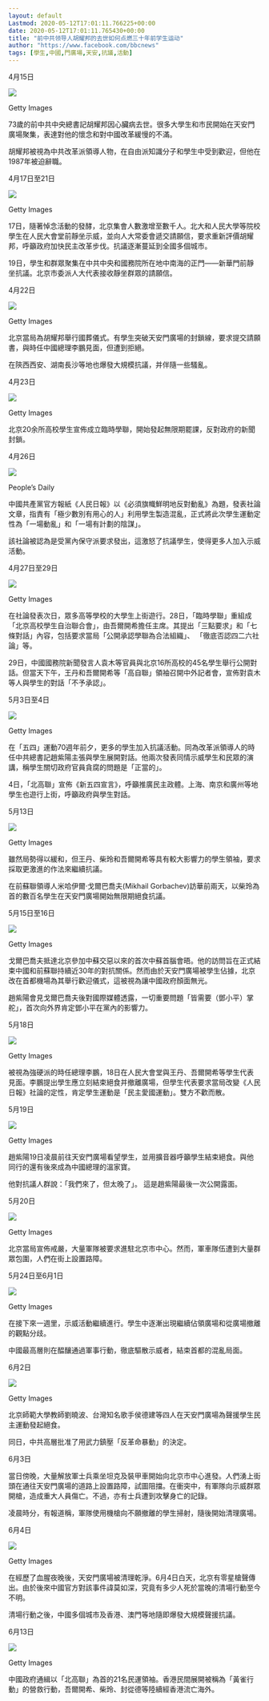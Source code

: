 ```yaml
---
layout: default
Lastmod: 2020-05-12T17:01:11.766225+00:00
date: 2020-05-12T17:01:11.765430+00:00
title: "前中共领导人胡耀邦的去世如何点燃三十年前学生运动"
author: "https://www.facebook.com/bbcnews"
tags: [學生,中國,門廣場,天安,抗議,活動]
---
```


4月15日

 ![](https://images.weserv.nl/?url=https%3A//news.files.bbci.co.uk/include/vjeastasia/185-timeline-generator/assets/china_4th_june_hant-project-assets/img/1.jpg%3Fv%3D1.4.2) 

Getty Images

73歲的前中共中央總書記胡耀邦因心臟病去世。很多大學生和市民開始在天安門廣場聚集，表達對他的懷念和對中國改革緩慢的不滿。

胡耀邦被視為中共改革派領導人物，在自由派知識分子和學生中受到歡迎，但他在1987年被迫辭職。

4月17日至21日

 ![](https://images.weserv.nl/?url=https%3A//news.files.bbci.co.uk/include/vjeastasia/185-timeline-generator/assets/china_4th_june_hant-project-assets/img/2.jpg%3Fv%3D1.4.2) 

Getty Images

17日，隨著悼念活動的發酵，北京集會人數激增至數千人。北大和人民大學等院校學生在人民大會堂前靜坐示威，並向人大常委會遞交請願信，要求重新評價胡耀邦，呼籲政府加快民主改革步伐。抗議逐漸蔓延到全國多個城市。

19日，學生和群眾聚集在中共中央和國務院所在地中南海的正門——新華門前靜坐抗議。北京市委派人大代表接收靜坐群眾的請願信。

4月22日

 ![](https://images.weserv.nl/?url=https%3A//news.files.bbci.co.uk/include/vjeastasia/185-timeline-generator/assets/china_4th_june_hant-project-assets/img/3.jpg%3Fv%3D1.4.2) 

Getty Images

北京當局為胡耀邦舉行國葬儀式。有學生突破天安門廣場的封鎖線，要求提交請願書，與時任中國總理李鵬見面，但遭到拒絕。

在陝西西安、湖南長沙等地也爆發大規模抗議，并伴隨一些騷亂。

4月23日

 ![](https://images.weserv.nl/?url=https%3A//news.files.bbci.co.uk/include/vjeastasia/185-timeline-generator/assets/china_4th_june_hant-project-assets/img/100.jpg%3Fv%3D1.4.2) 

Getty Images

北京20余所高校學生宣佈成立臨時學聯，開始發起無限期罷課，反對政府的新聞封鎖。

4月26日

 ![](https://images.weserv.nl/?url=https%3A//news.files.bbci.co.uk/include/vjeastasia/185-timeline-generator/assets/china_4th_june_hant-project-assets/img/4.jpg%3Fv%3D1.4.2) 

People’s Daily

中國共產黨官方報紙《人民日報》以《必須旗幟鮮明地反對動亂》為題，發表社論文章，指責有「極少數別有用心的人」利用學生製造混亂，正式將此次學生運動定性為「一場動亂」和「一場有計劃的陰謀」。

該社論被認為是受黨內保守派要求發出，這激怒了抗議學生，使得更多人加入示威活動。

4月27日至29日

 ![](https://images.weserv.nl/?url=https%3A//news.files.bbci.co.uk/include/vjeastasia/185-timeline-generator/assets/china_4th_june_hant-project-assets/img/5.jpg%3Fv%3D1.4.2) 

Getty Images

在社論發表次日，眾多高等學校的大學生上街遊行。28日，「臨時學聯」重組成「北京高校學生自治聯合會」，由吾爾開希擔任主席。其提出「三點要求」和「七條對話」內容，包括要求當局「公開承認學聯為合法組織」、 「徹底否認四二六社論」等。

29日，中國國務院新聞發言人袁木等官員與北京16所高校的45名學生舉行公開對話。但當天下午，王丹和吾爾開希等「高自聯」領袖召開中外記者會，宣佈對袁木等人與學生的對話「不予承認」。

5月3日至4日

 ![](https://images.weserv.nl/?url=https%3A//news.files.bbci.co.uk/include/vjeastasia/185-timeline-generator/assets/china_4th_june_hant-project-assets/img/zhaoziyang.jpg%3Fv%3D1.4.2) 

Getty Images

在「五四」運動70週年前夕，更多的學生加入抗議活動。同為改革派領導人的時任中共總書記趙紫陽主張與學生展開對話。他兩次發表同情示威學生和民眾的演講，稱學生關切政府官員貪腐的問題是「正當的」。

4日，「北高聯」宣佈《新五四宣言》，呼籲推廣民主政體。上海、南京和廣州等地學生也遊行上街，呼籲政府與學生對話。

5月13日

 ![](https://images.weserv.nl/?url=https%3A//news.files.bbci.co.uk/include/vjeastasia/185-timeline-generator/assets/china_4th_june_hant-project-assets/img/student_leader.jpg%3Fv%3D1.4.2) 

Getty Images

雖然局勢得以緩和，但王丹、柴玲和吾爾開希等具有較大影響力的學生領袖，要求採取更激進的作法來繼續抗議。

在前蘇聯領導人米哈伊爾·戈爾巴喬夫(Mikhail Gorbachev)訪華前兩天，以柴玲為首的數百名學生在天安門廣場開始無限期絕食抗議。

5月15日至16日

 ![](https://images.weserv.nl/?url=https%3A//news.files.bbci.co.uk/include/vjeastasia/185-timeline-generator/assets/china_4th_june_hant-project-assets/img/7.jpg%3Fv%3D1.4.2) 

Getty Images

戈爾巴喬夫抵達北京參加中蘇交惡以來的首次中蘇首腦會晤。他的訪問旨在正式結束中國和前蘇聯持續近30年的對抗關係。然而由於天安門廣場被學生佔據，北京改在首都機場為其舉行歡迎儀式，這被視為讓中國政府顏面無光。

趙紫陽會見戈爾巴喬夫後對國際媒體透露，一切重要問題「皆需要（鄧小平）掌舵」，首次向外界肯定鄧小平在黨內的影響力。

5月18日

 ![](https://images.weserv.nl/?url=https%3A//news.files.bbci.co.uk/include/vjeastasia/185-timeline-generator/assets/china_4th_june_hant-project-assets/img/lipeng.jpg%3Fv%3D1.4.2) 

Getty Images

被視為強硬派的時任總理李鵬，18日在人民大會堂與王丹、吾爾開希等學生代表見面。李鵬提出學生應立刻結束絕食并撤離廣場，但學生代表要求當局改變《人民日報》社論的定性，肯定學生運動是「民主愛國運動」。雙方不歡而散。

5月19日

 ![](https://images.weserv.nl/?url=https%3A//news.files.bbci.co.uk/include/vjeastasia/185-timeline-generator/assets/china_4th_june_hant-project-assets/img/8.jpg%3Fv%3D1.4.2) 

Getty Images

趙紫陽19日凌晨前往天安門廣場看望學生，並用擴音器呼籲學生結束絕食。與他同行的還有後來成為中國總理的溫家寶。

他對抗議人群說：「我們來了，但太晚了」。 這是趙紫陽最後一次公開露面。

5月20日

 ![](https://images.weserv.nl/?url=https%3A//news.files.bbci.co.uk/include/vjeastasia/185-timeline-generator/assets/china_4th_june_hant-project-assets/img/11.jpg%3Fv%3D1.4.2) 

Getty Images

北京當局宣佈戒嚴，大量軍隊被要求進駐北京市中心。然而，軍車隊伍遭到大量群眾包圍，人們在街上設置路障。

5月24日至6月1日

 ![](https://images.weserv.nl/?url=https%3A//news.files.bbci.co.uk/include/vjeastasia/185-timeline-generator/assets/china_4th_june_hant-project-assets/img/6.jpg%3Fv%3D1.4.2) 

Getty Images

在接下來一週里，示威活動繼續進行。學生中逐漸出現繼續佔領廣場和從廣場撤離的觀點分歧。

中國最高層則在醖釀通過軍事行動，徹底驅散示威者，結束首都的混亂局面。

6月2日

 ![](https://images.weserv.nl/?url=https%3A//news.files.bbci.co.uk/include/vjeastasia/185-timeline-generator/assets/china_4th_june_hant-project-assets/img/10.jpg%3Fv%3D1.4.2) 

Getty Images

北京師範大學教師劉曉波、台灣知名歌手侯德建等四人在天安門廣場為聲援學生民主運動發起絕食。

同日，中共高層批准了用武力鎮壓「反革命暴動」的決定。

6月3日

當日傍晚，大量解放軍士兵乘坐坦克及裝甲車開始向北京市中心進發。人們湧上街頭在通往天安門廣場的道路上設置路障，試圖阻擋。在衝突中，有軍隊向示威群眾開槍，造成重大人員傷亡。不過，亦有士兵遭到攻擊身亡的記錄。

凌晨時分，有報道稱，軍隊使用機槍向不願撤離的學生掃射，隨後開始清理廣場。

6月4日

 ![](https://images.weserv.nl/?url=https%3A//news.files.bbci.co.uk/include/vjeastasia/185-timeline-generator/assets/china_4th_june_hant-project-assets/img/12.jpg%3Fv%3D1.4.2) 

Getty Images

在經歷了血腥夜晚後，天安門廣場被清理乾淨。6月4日白天，北京有零星槍聲傳出。由於後來中國官方對該事件諱莫如深，究竟有多少人死於當晚的清場行動至今不明。

清場行動之後，中國多個城市及香港、澳門等地隨即爆發大規模聲援抗議。

6月13日

 ![](https://images.weserv.nl/?url=https%3A//news.files.bbci.co.uk/include/vjeastasia/185-timeline-generator/assets/china_4th_june_hant-project-assets/img/dissident.jpg%3Fv%3D1.4.2) 

Getty Images

中國政府通緝以「北高聯」為首的21名民運領袖。香港民間展開被稱為「黃雀行動」的營救行動，吾爾開希、柴玲、封從德等陸續經香港流亡海外。

